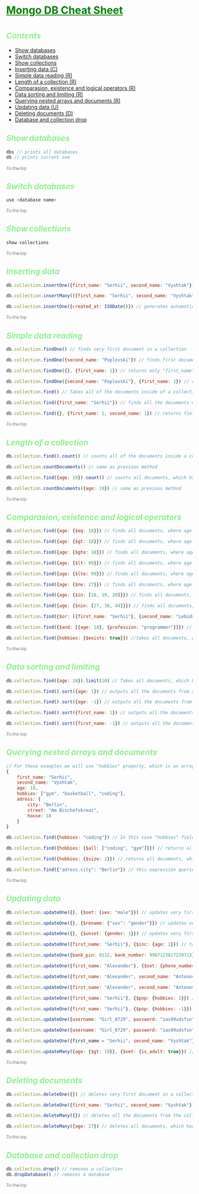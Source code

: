 <h1 id="top" style="font-weight: bold; color: green;
text-decoration: underline;">Mongo DB Cheat Sheet<h1>

<h2 style="font-style: italic; color: lightgreen">Contents</h2>

- <a href="#1">Show databases</a>
- <a href="#2">Switch databases</a>
- <a href="#3">Show collections</a>
- <a href="#4">Inserting data (C)</a>
- <a href="#5">Simple data reading (R)</a>
- <a href="#6">Length of a collection (R)</a>
- <a href="#7">Comparasion, existence and logical operators (R)</a>
- <a href="#8">Data sorting and limiting (R)</a>
- <a href="#9">Querying nested arrays and documents (R)</a>
- <a href="#10">Updating data (U)</a>
- <a href="#11">Deleting documents (D)</a>
- <a href="#12">Database and collection drop</a>

<h2 id="1" style="font-style: italic; color: lightgreen">Show databases</h2>

```js
dbs // prints all databases
db // prints current one
```
<a href="#top" style="color: gray;"><sub>To the top</sub></a>

<h2 id="2" style="font-style: italic; color: lightgreen">Switch databases</h2>

```js
use <database name>
```
<a href="#top" style="color: gray;"><sub>To the top</sub></a>

<h2 href="3" style="font-style: italic; color: lightgreen">Show collections</h2>

```js
show collections
```
<a href="#top" style="color: gray;"><sub>To the top</sub></a>

<h2 id="4" style="font-style: italic; color: lightgreen">Inserting data</h2>


```js
db.collection.insertOne({first_name: "Serhii", second_name: "Vyshtak"}) // inserts a single document

db.collection.insertMany([{first_name: "Serhii", second_name: "Vyshtak"}, {first_name: "Alexander", second_name: "Poplovski"}]) // inserts multiple documents

db.collection.insertOne({created_at: ISODate()}) // generates automatically time on which inserted
```
<a href="#top" style="color: gray;"><sub>To the top</sub></a>

<h2 id="5" style="font-style: italic; color: lightgreen">Simple data reading</h2>

```js
db.collection.findOne() // finds very first document in a collection

db.collection.findOne({second_name: "Poplovski"}) // finds first document in a collection which has property "second_name" and it equals to "Poplovski"

db.collection.findOne({}, {first_name: 1}) // returns only "first_name" field from very first document in a collection

db.collection.findOne({second_name: "Poplovski"}, {first_name: 1}) // returns only "first_name" field from first document which has property "second_name" and it equals to "Poplovski"

db.collection.find() // Takes all of the documents inside of a collection and shows first 20 of them. To see next 20, write "it" in th shell. If amount of documents is less than 20, only existing ones will be shown

db.collection.find({first_name: "Serhii"}) // finds all the documents which have prperty "first_name" and the equal to "Serhii"

db.collection.find({}, {first_name: 1, second_name: 1}) // returns fields "first_name" and "second_name" from all the documents in a collection
```
<a href="#top" style="color: gray;"><sub>To the top</sub></a>

<h2 id="6" style="font-style: italic; color: lightgreen">Length of a collection</h2>

```js
db.collection.find().count() // counts all of the documents inside a collection

db.collection.countDocuments() // same as previous method

db.collection.find({age: 19}).count() // counts all documents, which have field "age" and it equals to 19

db.collection.countDocuments({age: 19}) // same as previous method
```
<a href="#top" style="color: gray;"><sub>To the top</sub></a>

<h2 id="7" style="font-style: italic; color: lightgreen">Comparasion, existence and logical operators</h2>

```js
db.collection.find({age: {$eq: 18}}) // finds all documents, where age equals to 18 (is same as {age: 18})

db.collection.find({age: {$gt: 18}}) // finds all documents, where age is greater than 18 (>)

db.collection.find({age: {$gte: 18}}) // finds all documents, where age is greater or equals to 18 (>=)

db.collection.find({age: {$lt: 99}}) // finds all documents, where age is less than 99 (<)

db.collection.find({age: {$lte: 99}}) // finds all documents, where age is less or equals to 99 (<=)

db.collection.find({age: {$ne: 27}}) // finds all documents, where age does not equal to 27 (!=)

db.collection.find({age: {$in: [18, 19, 20]}}) // finds all documents, where age equals one of the items in specified array (18, 19, or 20)

db.collection.find({age: {$nin: [27, 38, 44]}}) // finds all documents, where age does not equal to one of the items in specified array (27, 38 or 44)

db.collection.find({$or: [{first_name: "Serhii"}, {second_name: "Lebidsky"}]}) // grabs all documents, which have either "first_name" = "Serhii", or "second_name" = "Lebidsky"

db.collection.find({$and: [{age: 18}, {profession: "programmer"}]}) // grabs all documents, which have "age" = 18 as well as "profession" = "programmer"

db.collection.find({hobbies: {$exists: true}}) //takes all documents, which have "hobbies" field
```
<a href="#top" style="color: gray;"><sub>To the top</sub></a>

<h2 id="8" style="font-style: italic; color: lightgreen">Data sorting and limiting</h2>

```js
db.collection.find({age: 18}).limit(10) // Takes all documents, which have age = 18 and outputs first 10 of them

db.collection.find().sort({age: 1}) // outputs all the documents from a collection in increasing order (from least to greatest)

db.collection.find().sort({age: -1}) // outputs all the documents from a collection in decreasing order (from greatest to least)

db.collection.find().sort({first_name: 1}) // outputs all the documents from a collection alphabetically (because "first_name" field stores string values)

db.collection.find().sort({first_name: -1}) // outputs all the documents from a collection in reversed alphabetical order
```
<a href="#top" style="color: gray;"><sub>To the top</sub></a>

<h2 id="9" style="font-style: italic; color: lightgreen">Querying nested arrays and documents</h2>

```js
// For these examples we will use "hobbies" property, which is an array, and "adress" property, which is an object(nested document):
{
    first_name: "Serhii",
    second_name: "Vyshtak",
    age: 18,
    hobbies: ["gym", "basketball", "coding"],
    adress: {
        city: "Berlin",
        street: "Am Bischofskreuz",
        house: 18
    }
}

db.collection.find({hobbies: "coding"}) // In this case "hobbies" field must not be exactly equal to "coding". Because "hobbies" is an array, this expression means: hobbies.inlcludes("coding"). It returns all the documents, which match this expression

db.collection.find({hobbies: {$all: ["coding", "gym"]}}) // returns all documents, which have "coding" and "gym" values inside of "hobbies" array

db.collection.find({hobbies: {$size: 2}}) // returns all documents, which have two items in "hobbies" array

db.collection.find({"adress.city": "Berlin"}) // this expression queries nested object "adress" and checks if it's property "city" equals to "Berlin".
```
<a href="#top" style="color: gray;"><sub>To the top</sub></a>

<h2 id="10" style="font-style: italic; color: lightgreen">Updating data</h2>

```js
db.collection.updateOne({}, {$set: {sex: "male"}}) // updates very first document in a collection and sets a new property "sex"

db.collection.updateOne({}, {$rename: {"sex": "gender"}}) // updates very first document in a collection and renames a property "sex" into "gender"

db.collection.updateOne({}, {$unset: {gender: 1}}) // updates very first document in a collection and removes a property "gender"

db.collection.updateOne({first_name: "Serhii"}, {$inc: {age: 1}}) // takes a document with first_name = "Serhii" and increases age by 1 (+1)

db.collection.updateOne({bank_pin: 9132, bank_number: 9987123817239713}, {$inc: {bank_account: -100}}) // takes a document with bank_pin = 9132 and bank_number = 9987123817239713 and increases by -100, namely decreases by 100 (-100)

db.collection.updateOne({first_name: "Alexander"}, {$set: {phone_number: 082349872348}, $currentDate: {last_modified: true}}) // finds a document with first_name = "Alexander", sets a new field "phone_number" and creates one more field "last_modified", which contains date on which updated

db.collection.updateOne({first_name: "Alexander", second_name: "Antonovic"}, {$push: {hobbies: "cycling"}}) // grabs a document, which has first_name = "Alexander" and second_name = "Antonovic", and pushes a new item "cycling" into "hobbies" array

db.collection.updateOne({first_name: "Alexander", second_name: "Antonovic"}, {$pull: {hobbies: "reading"}}) // grabs a document, which has first_name = "Alexander" and second_name = "Antonovic", and removes item "reading" from "hobbies" array

db.collection.updateOne({first_name: "Serhii"}, {$pop: {hobbies: 1}}) // removes last item from "hobbies" array in a document which has first_name = "Serhii"

db.collection.updateOne({first_name: "Serhii"}, {$pop: {hobbies: -1}}) // removes first item from "hobbies" array in a document which has first_name = "Serhii"

db.collection.updateOne({username: "Girl_0729", password: "ias89udsfsn"}, {$push: {products: {$each: ["prada dress XS", "Nike Air Force 1"]}}}) // finds a document with username = "Girl_0729" and password = "ias89udsfsn", and pushes multiple values into "products" array, namely "prada dress XS" and "Nike Air Force 1"

db.collection.updateOne({username: "Girl_0729", password: "ias89udsfsn"}, {$pullAll: {products: ["prada dress XS", "Nike Air Force 1"]}}) // finds a document with username = "Girl_0729" and password = "ias89udsfsn", and removes "prada dress XS" and "Nike Air Force 1" from "products" array

db.collection.updateOne({first_name = "Serhii", second_name: "Vyshtak"}, {$set: {"adress.street": "Hnata Yury", "adress.house": 17}}) // finds a document with first_name = "Serhii" and second_name: "Vyshtak", and changes values "street" and "house" in the nested document called "adress"

db.collection.updateMany({age: {$gt: 18}}, {$set: {is_adult: true}}) // takes all the documents from a collection, which have age greater than 18 and updates "is_adult" property to true
```

<a href="#top" style="color: gray;"><sub>To the top</sub></a>

<h2 id="11" style="font-style: italic; color: lightgreen">Deleting documents</h2>

```js
db.collection.deleteOne({}) // deletes very first document in a collection

db.collection.deleteOne({first_name: "Serhii", second_name: "Vyshtak"}) // deletes a document with first_name = "Serhii" and second_name = "Vyshtak"

db.collection.deleteMany({}) // deletes all the documents from the collection

db.collection.deleteMany({age: 27}) // deletes all documents, which have age = 27
```

<a href="#top" style="color: gray;"><sub>To the top</sub></a>

<h2 id="12" style="font-style: italic; color: lightgreen">Database and collection drop</h2>

```js
db.collection.drop() // removes a collection
db.dropDatabase() // removes a database
```

<a href="#top" style="color: gray;"><sub>To the top</sub></a>